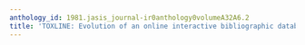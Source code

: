 ```yaml
---
anthology_id: 1981.jasis_journal-ir0anthology0volumeA32A6.2
title: 'TOXLINE: Evolution of an online interactive bibliographic database'
---
```

